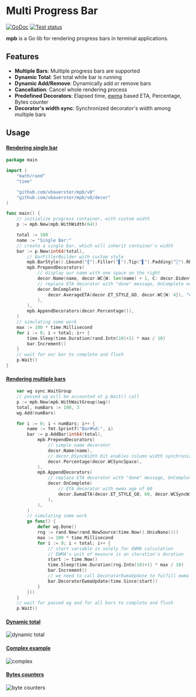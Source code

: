 # Multi Progress Bar

[![GoDoc](https://pkg.go.dev/badge/github.com/vbauerster/mpb)](https://pkg.go.dev/github.com/vbauerster/mpb/v8)
[![Test status](https://github.com/vbauerster/mpb/actions/workflows/test.yml/badge.svg)](https://github.com/vbauerster/mpb/actions/workflows/test.yml)

**mpb** is a Go lib for rendering progress bars in terminal applications.

## Features

- **Multiple Bars**: Multiple progress bars are supported
- **Dynamic Total**: Set total while bar is running
- **Dynamic Add/Remove**: Dynamically add or remove bars
- **Cancellation**: Cancel whole rendering process
- **Predefined Decorators**: Elapsed time, [ewma](https://github.com/VividCortex/ewma) based ETA, Percentage, Bytes counter
- **Decorator's width sync**: Synchronized decorator's width among multiple bars

## Usage

#### [Rendering single bar](_examples/singleBar/main.go)

```go
package main

import (
    "math/rand"
    "time"

    "github.com/vbauerster/mpb/v8"
    "github.com/vbauerster/mpb/v8/decor"
)

func main() {
    // initialize progress container, with custom width
    p := mpb.New(mpb.WithWidth(64))

    total := 100
    name := "Single Bar:"
    // create a single bar, which will inherit container's width
    bar := p.New(int64(total),
        // BarFillerBuilder with custom style
        mpb.BarStyle().Lbound("╢").Filler("▌").Tip("▌").Padding("░").Rbound("╟"),
        mpb.PrependDecorators(
            // display our name with one space on the right
            decor.Name(name, decor.WC{W: len(name) + 1, C: decor.DidentRight}),
            // replace ETA decorator with "done" message, OnComplete event
            decor.OnComplete(
                decor.AverageETA(decor.ET_STYLE_GO, decor.WC{W: 4}), "done",
            ),
        ),
        mpb.AppendDecorators(decor.Percentage()),
    )
    // simulating some work
    max := 100 * time.Millisecond
    for i := 0; i < total; i++ {
        time.Sleep(time.Duration(rand.Intn(10)+1) * max / 10)
        bar.Increment()
    }
    // wait for our bar to complete and flush
    p.Wait()
}
```

#### [Rendering multiple bars](_examples/multiBars/main.go)

```go
    var wg sync.WaitGroup
    // passed wg will be accounted at p.Wait() call
    p := mpb.New(mpb.WithWaitGroup(&wg))
    total, numBars := 100, 3
    wg.Add(numBars)

    for i := 0; i < numBars; i++ {
        name := fmt.Sprintf("Bar#%d:", i)
        bar := p.AddBar(int64(total),
            mpb.PrependDecorators(
                // simple name decorator
                decor.Name(name),
                // decor.DSyncWidth bit enables column width synchronization
                decor.Percentage(decor.WCSyncSpace),
            ),
            mpb.AppendDecorators(
                // replace ETA decorator with "done" message, OnComplete event
                decor.OnComplete(
                    // ETA decorator with ewma age of 60
                    decor.EwmaETA(decor.ET_STYLE_GO, 60, decor.WCSyncWidth), "done",
                ),
            ),
        )
        // simulating some work
        go func() {
            defer wg.Done()
            rng := rand.New(rand.NewSource(time.Now().UnixNano()))
            max := 100 * time.Millisecond
            for i := 0; i < total; i++ {
                // start variable is solely for EWMA calculation
                // EWMA's unit of measure is an iteration's duration
                start := time.Now()
                time.Sleep(time.Duration(rng.Intn(10)+1) * max / 10)
                bar.Increment()
                // we need to call DecoratorEwmaUpdate to fulfill ewma decorator's contract
                bar.DecoratorEwmaUpdate(time.Since(start))
            }
        }()
    }
    // wait for passed wg and for all bars to complete and flush
    p.Wait()
```

#### [Dynamic total](_examples/dynTotal/main.go)

![dynamic total](_svg/godEMrCZmJkHYH1X9dN4Nm0U7.svg)

#### [Complex example](_examples/complex/main.go)

![complex](_svg/wHzf1M7sd7B3zVa2scBMnjqRf.svg)

#### [Bytes counters](_examples/io/main.go)

![byte counters](_svg/hIpTa3A5rQz65ssiVuRJu87X6.svg)
